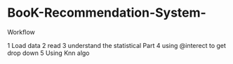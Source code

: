 # BooK-Recommendation-System-

Workflow 

1 Load data 
2 read 
3 understand the statistical Part 
4 using @interect to get drop down 
5 Using Knn algo
